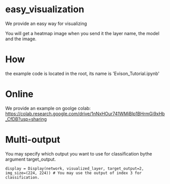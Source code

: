 # easy_visualization
We provide an easy way for visualizing

You will get a heatmap image when you send it the layer name, the model and the image.

# How
the example code is located in the root, its name is 'Evison_Tutorial.ipynb'

# Online
We provide an example on goolge colab: https://colab.research.google.com/drive/1nNxHOur741WMjBIp1BHrmGi9xHb_CfDB?usp=sharing

# Multi-output
You may specify which output you want to use for classification bythe argument target_output.
```
display = Display(network, visualized_layer, target_output=2, img_size=(224, 224)) # You may use the output of index 3 for classification.
```
